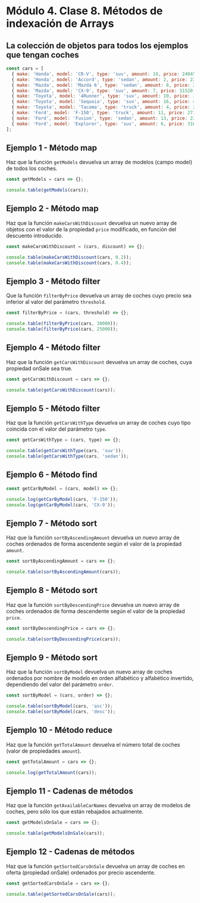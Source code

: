 # Módulo 4. Clase 8. Métodos de indexación de Arrays

## La colección de objetos para todos los ejemplos que tengan coches

```js
const cars = [
  { make: 'Honda', model: 'CR-V', type: 'suv', amount: 14, price: 24045, onSale: true },
  { make: 'Honda', model: 'Accord', type: 'sedan', amount: 2, price: 22455, onSale: true },
  { make: 'Mazda', model: 'Mazda 6', type: 'sedan', amount: 8, price: 24195, onSale: false },
  { make: 'Mazda', model: 'CX-9', type: 'suv', amount: 7, price: 31520, onSale: true },
  { make: 'Toyota', model: '4Runner', type: 'suv', amount: 19, price: 34210, onSale: false },
  { make: 'Toyota', model: 'Sequoia', type: 'suv', amount: 16, price: 45560, onSale: false },
  { make: 'Toyota', model: 'Tacoma', type: 'truck', amount: 4, price: 24320, onSale: true },
  { make: 'Ford', model: 'F-150', type: 'truck', amount: 11, price: 27110, onSale: true },
  { make: 'Ford', model: 'Fusion', type: 'sedan', amount: 13, price: 22120, onSale: true },
  { make: 'Ford', model: 'Explorer', type: 'suv', amount: 6, price: 31660, onSale: false }
];
```

## Ejemplo 1 - Método map

Haz que la función `getModels` devuelva un array de modelos (campo model)
de todos los coches.

```js
const getModels = cars => {};

console.table(getModels(cars));
```

## Ejemplo 2 - Método map

Haz que la función `makeCarsWithDiscount` devuelva un nuevo array de objetos
con el valor de la propiedad `price` modificado, en función del descuento introducido.

```js
const makeCarsWithDiscount = (cars, discount) => {};

console.table(makeCarsWithDiscount(cars, 0.2));
console.table(makeCarsWithDiscount(cars, 0.4));
```

## Ejemplo 3 - Método filter

Que la función `filterByPrice` devuelva un array de coches cuyo precio 
sea inferior al valor del parámetro `threshold`.

```js
const filterByPrice = (cars, threshold) => {};

console.table(filterByPrice(cars, 30000));
console.table(filterByPrice(cars, 25000));
```

## Ejemplo 4 - Método filter

Haz que la función `getCarsWithDiscount` devuelva un array de coches, cuya
propiedad onSale sea true.

```js
const getCarsWithDiscount = cars => {};

console.table(getCarsWithDiscount(cars));
```

## Ejemplo 5 - Método filter

 Haz que la función `getCarsWithType` devuelva un array de coches
 cuyo tipo coincida con el valor del parámetro `type`.

```js
const getCarsWithType = (cars, type) => {};

console.table(getCarsWithType(cars, 'suv'));
console.table(getCarsWithType(cars, 'sedan'));
```

## Ejemplo 6 - Método find

```js
const getCarByModel = (cars, model) => {};

console.log(getCarByModel(cars, 'F-150'));
console.log(getCarByModel(cars, 'CX-9'));
```

## Ejemplo 7 - Método sort

Haz que la función `sortByAscendingAmount` devuelva un nuevo array de coches
ordenados de forma ascendente según el valor de la propiedad `amount`.

```js
const sortByAscendingAmount = cars => {};

console.table(sortByAscendingAmount(cars));
```

## Ejemplo 8 - Método sort

Haz que la función `sortByDescendingPrice` devuelva un nuevo array de coches
ordenados de forma descendente según el valor de la propiedad `price`.

```js
const sortByDescendingPrice = cars => {};

console.table(sortByDescendingPrice(cars));
```

## Ejemplo 9 - Método sort

Haz que la función `sortByModel` devuelva un nuevo array de coches ordenados por
nombre de modelo en orden alfabético y alfabético invertido, dependiendo
del valor del parámetro `order`.

```js
const sortByModel = (cars, order) => {};

console.table(sortByModel(cars, 'asc'));
console.table(sortByModel(cars, 'desc'));
```

## Ejemplo 10 - Método reduce

Haz que la función `getTotalAmount` devuelva el número total
de coches (valor de propiedades `amount`).

```js
const getTotalAmount = cars => {};

console.log(getTotalAmount(cars));
```

## Ejemplo 11 - Cadenas de métodos

Haz que la función `getAvailableCarNames` devuelva un array de modelos de 
coches, pero sólo los que están rebajados actualmente.

```js
const getModelsOnSale = cars => {};

console.table(getModelsOnSale(cars));
```

## Ejemplo 12 - Cadenas de métodos

Haz que la función `getSortedCarsOnSale` devuelva un array de coches 
en oferta (propiedad onSale) ordenados por precio ascendente.

```js
const getSortedCarsOnSale = cars => {};

console.table(getSortedCarsOnSale(cars));
```

